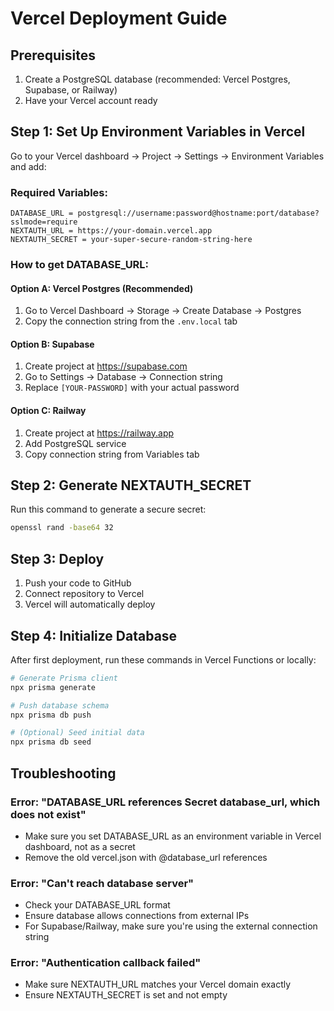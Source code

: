 # Vercel Deployment Guide

## Prerequisites

1. Create a PostgreSQL database (recommended: Vercel Postgres, Supabase, or Railway)
2. Have your Vercel account ready

## Step 1: Set Up Environment Variables in Vercel

Go to your Vercel dashboard → Project → Settings → Environment Variables and add:

### Required Variables:

```
DATABASE_URL = postgresql://username:password@hostname:port/database?sslmode=require
NEXTAUTH_URL = https://your-domain.vercel.app
NEXTAUTH_SECRET = your-super-secure-random-string-here
```

### How to get DATABASE_URL:

#### Option A: Vercel Postgres (Recommended)
1. Go to Vercel Dashboard → Storage → Create Database → Postgres
2. Copy the connection string from the `.env.local` tab

#### Option B: Supabase
1. Create project at https://supabase.com
2. Go to Settings → Database → Connection string
3. Replace `[YOUR-PASSWORD]` with your actual password

#### Option C: Railway
1. Create project at https://railway.app
2. Add PostgreSQL service
3. Copy connection string from Variables tab

## Step 2: Generate NEXTAUTH_SECRET

Run this command to generate a secure secret:
```bash
openssl rand -base64 32
```

## Step 3: Deploy

1. Push your code to GitHub
2. Connect repository to Vercel
3. Vercel will automatically deploy

## Step 4: Initialize Database

After first deployment, run these commands in Vercel Functions or locally:

```bash
# Generate Prisma client
npx prisma generate

# Push database schema
npx prisma db push

# (Optional) Seed initial data
npx prisma db seed
```

## Troubleshooting

### Error: "DATABASE_URL references Secret database_url, which does not exist"
- Make sure you set DATABASE_URL as an environment variable in Vercel dashboard, not as a secret
- Remove the old vercel.json with @database_url references

### Error: "Can't reach database server"
- Check your DATABASE_URL format
- Ensure database allows connections from external IPs
- For Supabase/Railway, make sure you're using the external connection string

### Error: "Authentication callback failed"
- Make sure NEXTAUTH_URL matches your Vercel domain exactly
- Ensure NEXTAUTH_SECRET is set and not empty